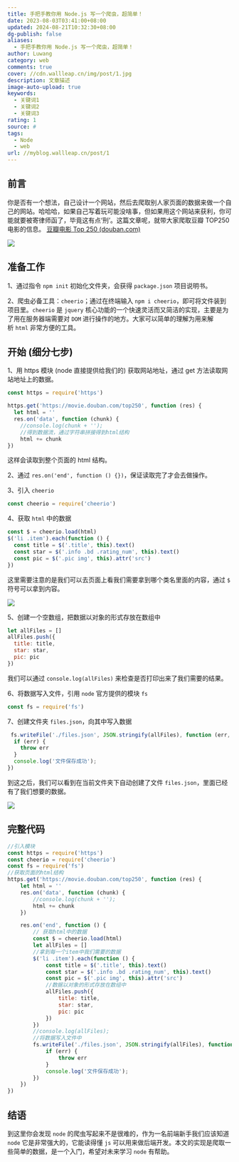 ```yaml
---
title: 手把手教你用 Node.js 写一个爬虫，超简单！
date: 2023-08-03T03:41:00+08:00
updated: 2024-08-21T10:32:30+08:00
dg-publish: false
aliases:
  - 手把手教你用 Node.js 写一个爬虫，超简单！
author: Luwang
category: web
comments: true
cover: //cdn.wallleap.cn/img/post/1.jpg
description: 文章描述
image-auto-upload: true
keywords:
  - 关键词1
  - 关键词2
  - 关键词3
rating: 1
source: #
tags:
  - Node
  - web
url: //myblog.wallleap.cn/post/1
---
```


## 前言

你是否有一个想法，自己设计一个网站，然后去爬取别人家页面的数据来做一个自己的网站。哈哈哈，如果自己写着玩可能没啥事，但如果用这个网站来获利，你可能就要被寄律师函了，毕竟这有点‘刑’。这篇文章呢，就带大家爬取豆瓣 TOP250 电影的信息。 [豆瓣电影 Top 250 (douban.com)](https://link.juejin.cn/?target=https%3A%2F%2Fmovie.douban.com%2Ftop250 "https://movie.douban.com/top250")

![](https://cdn.wallleap.cn/img/pic/illustration/202308031543389.png)

## 准备工作

1、通过指令 `npm init` 初始化文件夹，会获得 `package.json` 项目说明书。

2、爬虫必备工具：`cheerio`；通过在终端输入 `npm i cheerio`，即可将文件装到项目里。`cheerio` 是 `jquery` 核心功能的一个快速灵活而又简洁的实现，主要是为了用在服务器端需要对 `DOM` 进行操作的地方。大家可以简单的理解为用来解析 `html` 非常方便的工具。

## 开始 (细分七步)

1、用 https 模块 (node 直接提供给我们的) 获取网站地址，通过 get 方法读取网站地址上的数据。

```js
const https = require('https')

https.get('https://movie.douban.com/top250', function (res) {
  let html = ''
  res.on('data', function (chunk) {
    //console.log(chunk + '');
    //得到数据流，通过字符串拼接得到html结构
    html += chunk
})
```

这样会读取到整个页面的 html 结构。

2、通过 `res.on('end', function () {})`，保证读取完了才会去做操作。

3、引入 `cheerio`

```js
const cheerio = require('cheerio')
```

4、获取 `html` 中的数据

```js
const $ = cheerio.load(html)
$('li .item').each(function () {
  const title = $('.title', this).text()
  const star = $('.info .bd .rating_num', this).text()
  const pic = $('.pic img', this).attr('src')
})
```

这里需要注意的是我们可以去页面上看我们需要拿到哪个类名里面的内容，通过 `$` 符号可以拿到内容。

![](https://cdn.wallleap.cn/img/pic/illustration/202308031543390.png)

5、创建一个空数组，把数据以对象的形式存放在数组中

```js
let allFiles = []
allFiles.push({
  title: title,
  star: star,
  pic: pic
})
```

我们可以通过 `console.log(allFiles)` 来检查是否打印出来了我们需要的结果。

6、将数据写入文件，引用 `node` 官方提供的模块 `fs`

```js
const fs = require('fs')
```

7、创建文件夹 `files.json`，向其中写入数据

```js
 fs.writeFile('./files.json', JSON.stringify(allFiles), function (err, data) {
  if (err) {
    throw err
  }
  console.log('文件保存成功');
})
```

到这之后，我们可以看到在当前文件夹下自动创建了文件 `files.json`，里面已经有了我们想要的数据。

![](https://cdn.wallleap.cn/img/pic/illustration/202308031543391.png)

## 完整代码

```js
//引入模块
const https = require('https')
const cheerio = require('cheerio')
const fs = require('fs')
//获取页面的html结构
https.get('https://movie.douban.com/top250', function (res) {
    let html = ''
    res.on('data', function (chunk) {
        //console.log(chunk + '');
        html += chunk
    })

    res.on('end', function () {
        // 获取html中的数据
        const $ = cheerio.load(html)
        let allFiles = []
        //拿到每一个item中我们需要的数据
        $('li .item').each(function () {
            const title = $('.title', this).text()
            const star = $('.info .bd .rating_num', this).text()
            const pic = $('.pic img', this).attr('src')
            //数据以对象的形式存放在数组中
            allFiles.push({
                title: title,
                star: star,
                pic: pic
            })
        })
        //console.log(allFiles);
        //将数据写入文件中
        fs.writeFile('./files.json', JSON.stringify(allFiles), function (err, data) {
            if (err) {
                throw err
            }
            console.log('文件保存成功');
        })
    })
})
```

## 结语

到这里你会发现 `node` 的爬虫写起来不是很难的，作为一名前端新手我们应该知道 `node` 它是非常强大的，它能读得懂 `js` 可以用来做后端开发。本文的实现是爬取一些简单的数据，是一个入门，希望对未来学习 `node` 有帮助。
